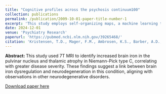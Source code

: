```yaml
---
title: "Cognitive profiles across the psychosis continuum100"
collection: publications
permalink: /publication/2009-10-01-paper-title-number-1
excerpt: 'This study employs self-organizing maps, a machine learning technique, to identify six distinct cognitive profiles across the psychosis continuum, encompassing healthy controls, ultra-high-risk individuals, and first-episode psychosis patients. These profiles, driven by cognitive flexibility and executive functions, predict functional outcomes and highlight the potential of data-driven approaches for personalized treatment and cross-diagnostic research.'
date: 2024-12-01
venue: 'Psychiatry Research'
paperurl: 'https://pubmed.ncbi.nlm.nih.gov/39265468/'
citation: 'Kristensen, T.D., Mager, F.M., Ambrosen, K.S., Barber, A.D., Lemvigh, C.K., Bojesen, K.B., Nielsen, M.Ø., Fagerlund, B., Glenthøj, B.Y., Syeda, W.T. and Glenthøj, L.B., 2024. Cognitive profiles across the psychosis continuum. Psychiatry Research, 342, p.116168.'
---
```


<b> Abstract: </b> This study used 7T MRI to identify increased brain iron in the pulvinar nucleus and thalamic atrophy in Niemann-Pick type C, correlating with greater disease severity. These findings suggest a link between brain iron dysregulation and neurodegeneration in this condition, aligning with observations in other neurodegenerative disorders.

[Download paper here](https://www.ajnr.org/content/44/7/768.abstract)
